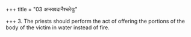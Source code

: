 +++
title = "03 अप्स्ववदानैश्चरेयुः"

+++
3. The priests should perform the act of offering the portions of the body of the victim in water instead of fire.  

